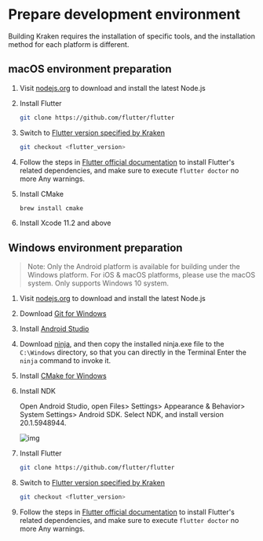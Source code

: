 # Prepare development environment

Building Kraken requires the installation of specific tools, and the installation method for each platform is different.

## macOS environment preparation

1. Visit [nodejs.org](https://nodejs.org/en/) to download and install the latest Node.js

2. Install Flutter

   ```bash
   git clone https://github.com/flutter/flutter
   ```

3. Switch to [Flutter version specified by Kraken](https://github.com/openkraken/kraken/blob/main/kraken/pubspec.yaml#L8)

   ```bash
   git checkout <flutter_version>
   ```

4. Follow the steps in [Flutter official documentation](https://flutter.dev/docs/get-started/install/macos#update-your-path) to install Flutter's related dependencies, and make sure to execute `flutter doctor` no more Any warnings.

5. Install CMake

   ```bash
   brew install cmake
   ```

6. Install Xcode 11.2 and above

## Windows environment preparation

> Note: Only the Android platform is available for building under the Windows platform. For iOS & macOS platforms, please use the macOS system.
> Only supports Windows 10 system.

1. Visit [nodejs.org](https://nodejs.org/en/) to download and install the latest Node.js

2. Download [Git for Windows](https://git-scm.com/download/win)

3. Install [Android Studio](https://developer.android.com/studio)

4. Download [ninja](https://github.com/ninja-build/ninja/releases), and then copy the installed ninja.exe file to the `C:\Windows` directory, so that you can directly in the Terminal Enter the `ninja` command to invoke it.

5. Install [CMake for Windows](https://cmake.org/download/)

6. Install NDK

   Open Android Studio, open Files> Settings> Appearance & Behavior> System Settings> Android SDK. Select NDK, and install version 20.1.5948944.

   ![img](https://kraken.oss-cn-hangzhou.aliyuncs.com/images/%7BDEC91E5D-E622-4E1F-B8D3-AD39A3C7D1A0%7D.png.jpg)

7. Install Flutter

   ```bash
   git clone https://github.com/flutter/flutter
   ```

8. Switch to [Flutter version specified by Kraken](https://github.com/openkraken/kraken/blob/main/kraken/pubspec.yaml#L8)

   ```bash
   git checkout <flutter_version>
   ```

9. Follow the steps in [Flutter official documentation](https://flutter.dev/docs/get-started/install/windows#update-your-path) to install Flutter's related dependencies, and make sure to execute `flutter doctor` no more Any warnings.

